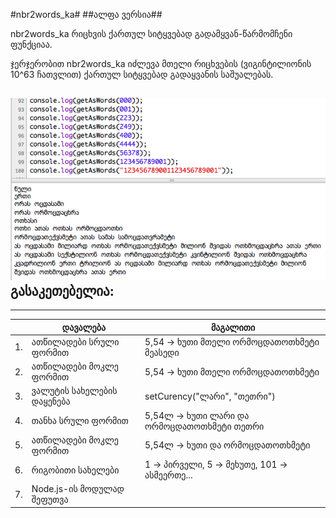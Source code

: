 #nbr2words_ka#
##ალფა ვერსია##

nbr2words_ka რიცხვის ქართულ სიტყვებად გადამყვან-წარმომჩენი ფუნქციაა.
 
ჯერჯერობით nbr2words_ka იძლევა მთელი რიცხვების (ვიგინტილიონის 10^63 ჩათვლით) ქართულ სიტყვებად გადაყვანის საშუალებას.

![შედეგი](https://github.com/tskapo/nbr2words_ka/blob/master/res.png?raw=true)
<br/>
**გასაკეთებელია**: 
------
------

|   | დავალება                 | მაგალითი|
|---|--------------------------| -------------| 
|1. | ათწილადები სრული ფორმით  | 5,54 → ხუთი მთელი ორმოცდათოთხმეტი მეასედი|
|2. | ათწილადები მოკლე ფორმით  | 5,54 → ხუთი მთელი ორმოცდათოთხმეტი|
|3. | ვალუტის სახელების დაყენება |  setCurency("ლარი", "თეთრი")|
|4. | თანხა სრული ფორმით  | 5,54ლ  → ხუთი ლარი და ორმოცდათოთხმეტი თეთრი|
|5. | ათწილადები მოკლე ფორმით  | 5,54ლ → ხუთი და ორმოცდათოთხმეტი|
|6. | რიგობითი სახელები  | 1 → პირველი, 5 → მეხუთე, 101 → ასმეერთე...|
|7. | Node.js-ის მოდულად შეფუთვა | |
